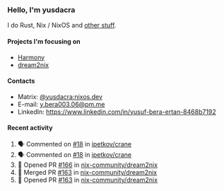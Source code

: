### Hello, I'm yusdacra

I do Rust, Nix / NixOS and [other stuff](https://yusdacra.gitlab.io/about).

#### Projects I'm focusing on

- [Harmony](https://harmonyapp.io)
- [dream2nix](https://github.com/nix-community/dream2nix)

#### Contacts

- Matrix: [@yusdacra:nixos.dev](https://matrix.to/#/@yusdacra:nixos.dev)
- E-mail: y.bera003.06@pm.me
- LinkedIn: https://www.linkedin.com/in/yusuf-bera-ertan-8468b7192

#### Recent activity

<!--START_SECTION:activity-->
1. 🗣 Commented on [#18](https://github.com/ipetkov/crane/issues/18) in [ipetkov/crane](https://github.com/ipetkov/crane)
2. 🗣 Commented on [#18](https://github.com/ipetkov/crane/issues/18) in [ipetkov/crane](https://github.com/ipetkov/crane)
3. 💪 Opened PR [#166](https://github.com/nix-community/dream2nix/pull/166) in [nix-community/dream2nix](https://github.com/nix-community/dream2nix)
4. 🎉 Merged PR [#163](https://github.com/nix-community/dream2nix/pull/163) in [nix-community/dream2nix](https://github.com/nix-community/dream2nix)
5. 💪 Opened PR [#163](https://github.com/nix-community/dream2nix/pull/163) in [nix-community/dream2nix](https://github.com/nix-community/dream2nix)
<!--END_SECTION:activity-->
